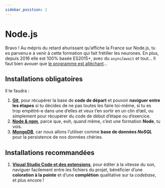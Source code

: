 ```yaml
---
sidebar_position: 2
---
```


# Node.js

Bravo ! Au mépris du retard ahurissant qu’affiche la France sur Node.js, tu es parvenu·e à venir à cette formation qui fait frétiller les neurones. En plus, depuis 2016 elle est 100% basée ES2015+, avec du `async`/`await` et tout… Il faut bien avouer que [le programme est alléchant](https://delicious-insights.com/fr/formations/node-js/#program)…

## Installations obligatoires

Il te faudra :

1. **[Git](/docs/software/git)**, pour récupérer la base de **code de départ** et pouvoir **naviguer entre les étapes** si tu décides de ne pas toutes les faire toi-même, si tu es trop empêtré-e dans une d’elles et veux t’en sortir en un clin d’œil, ou simplement pour récupérer du code de début d’étape ou d’exercice.
2. **[Node & npm](/docs/software/node)**, parce que, euh, quand même, c’est une formation **Node**, tu vois.
3. **[MongoDB](/docs/software/mongodb)**, car nous allons l’utiliser comme **base de données _NoSQL_** pour la persistence de nos données chéries.

## Installations recommandées

1. **[Visual Studio Code et des extensions](/docs/software/vscode)**, pour éditer à la vitesse du son, naviguer facilement entre les fichiers du projet, bénéficier d’une **coloration à la pointe** et d’une **complétion** qualitative sur ta _codebase_, et plus encore !
